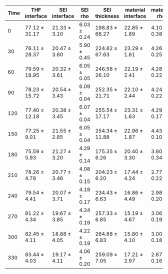 | Time | THF interface|SEI interface|SEI rho|SEI thickness|material interface|material rho|material thickness|Cu thickness|Ti rho| chi2 |
| ---|---|---|---|---|---|---|---|---|---|---|
| 0 | 77.12 ± 31.17 | 21.33 ± 3.10 | 6.03 ± 0.24 | 198.83 ± 66.27 | 22.85 ± 1.89 | 4.10 ± 0.38 | 68.18 ± 13.60 | 523.74 ± 4.25 | -2.96 ± 0.06 | 0.532045 |
| 30 | 76.11 ± 28.37 | 20.47 ± 3.60 | 5.90 ± 0.45 | 224.82 ± 67.63 | 23.29 ± 1.61 | 4.26 ± 0.25 | 73.05 ± 17.63 | 520.78 ± 2.76 | -2.90 ± 0.06 | 0.61673 |
| 60 | 79.59 ± 18.95 | 20.32 ± 3.61 | 6.05 ± 0.05 | 246.58 ± 26.10 | 22.19 ± 2.41 | 4.28 ± 0.22 | 73.53 ± 8.44 | 522.95 ± 3.68 | -2.96 ± 0.06 | 0.547602 |
| 90 | 78.23 ± 15.72 | 20.54 ± 3.43 | 6.09 ± 0.04 | 252.35 ± 21.71 | 22.10 ± 2.44 | 4.24 ± 0.22 | 73.83 ± 8.09 | 523.42 ± 3.73 | -2.94 ± 0.06 | 0.48568 |
| 120 | 77.40 ± 12.18 | 20.38 ± 3.45 | 6.07 ± 0.04 | 255.54 ± 17.17 | 23.31 ± 1.63 | 4.29 ± 0.17 | 74.37 ± 6.72 | 522.24 ± 3.03 | -3.01 ± 0.06 | 0.549455 |
| 150 | 77.25 ± 9.01 | 21.55 ± 2.85 | 6.05 ± 0.04 | 254.34 ± 11.88 | 22.96 ± 1.87 | 4.43 ± 0.10 | 79.97 ± 4.22 | 519.23 ± 1.43 | -2.90 ± 0.06 | 0.518706 |
| 180 | 75.59 ± 5.93 | 21.27 ± 3.20 | 4.29 ± 0.14 | 175.35 ± 6.26 | 20.40 ± 3.30 | 3.60 ± 0.34 | 29.82 ± 4.56 | 524.46 ± 4.00 | -3.02 ± 0.06 | 0.631527 |
| 210 | 78.26 ± 4.78 | 20.77 ± 3.46 | 4.08 ± 0.15 | 204.23 ± 6.20 | 17.44 ± 4.24 | 2.77 ± 0.22 | 71.26 ± 7.57 | 532.50 ± 2.27 | -2.96 ± 0.06 | 0.485591 |
| 240 | 79.54 ± 4.41 | 20.07 ± 3.71 | 4.18 ± 0.17 | 234.43 ± 6.63 | 16.86 ± 4.49 | 2.98 ± 0.20 | 86.86 ± 7.51 | 531.45 ± 2.16 | -3.03 ± 0.06 | 0.430304 |
| 270 | 81.22 ± 4.34 | 19.67 ± 3.85 | 4.24 ± 0.19 | 257.33 ± 6.85 | 15.19 ± 4.67 | 3.06 ± 0.19 | 97.88 ± 6.50 | 529.56 ± 1.79 | -3.05 ± 0.06 | 0.508198 |
| 300 | 82.45 ± 4.11 | 18.88 ± 4.05 | 4.22 ± 0.19 | 264.88 ± 6.83 | 15.80 ± 4.10 | 3.00 ± 0.18 | 97.26 ± 6.11 | 531.24 ± 1.81 | -2.92 ± 0.06 | 0.458644 |
| 330 | 83.44 ± 4.03 | 19.17 ± 4.11 | 4.06 ± 0.20 | 259.09 ± 7.05 | 17.21 ± 2.97 | 2.87 ± 0.16 | 99.65 ± 5.60 | 529.10 ± 1.60 | -2.92 ± 0.06 | 0.47891 |

